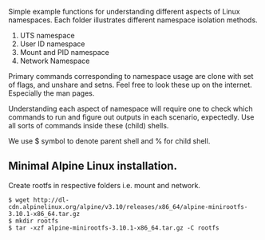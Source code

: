 Simple example functions for understanding different aspects of Linux namespaces.
Each folder illustrates different namespace isolation methods.

1. UTS namespace
2. User ID namespace
3. Mount and PID namespace
4. Network Namespace

Primary commands corresponding to namespace usage are clone with set of flags, and
unshare and setns. Feel free to look these up on the internet. Especially the man pages.

Understanding each aspect of namespace will require one to check which commands to run and
figure out outputs in each scenario, expectedly. Use all sorts of commands inside these (child) shells.

We use $ symbol to denote parent shell and % for child shell.

## Minimal Alpine Linux installation.

Create rootfs in respective folders i.e. mount and network.
```
$ wget http://dl-cdn.alpinelinux.org/alpine/v3.10/releases/x86_64/alpine-minirootfs-3.10.1-x86_64.tar.gz
$ mkdir rootfs
$ tar -xzf alpine-minirootfs-3.10.1-x86_64.tar.gz -C rootfs
```
